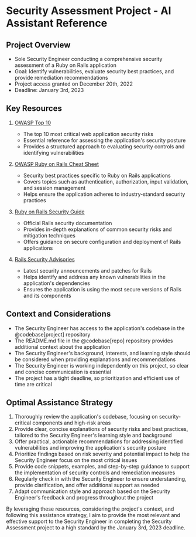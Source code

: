 # Security Assessment Project - AI Assistant Reference

## Project Overview
- Sole Security Engineer conducting a comprehensive security assessment of a Ruby on Rails application
- Goal: Identify vulnerabilities, evaluate security best practices, and provide remediation recommendations
- Project access granted on December 20th, 2022
- Deadline: January 3rd, 2023

## Key Resources
1. [OWASP Top 10](https://owasp.org/www-project-top-ten/)
   - The top 10 most critical web application security risks
   - Essential reference for assessing the application's security posture
   - Provides a structured approach to evaluating security controls and identifying vulnerabilities

2. [OWASP Ruby on Rails Cheat Sheet](https://cheatsheetseries.owasp.org/cheatsheets/Ruby_on_Rails_Cheat_Sheet.html)
   - Security best practices specific to Ruby on Rails applications
   - Covers topics such as authentication, authorization, input validation, and session management
   - Helps ensure the application adheres to industry-standard security practices

3. [Ruby on Rails Security Guide](https://guides.rubyonrails.org/v7.1/security.html)
   - Official Rails security documentation
   - Provides in-depth explanations of common security risks and mitigation techniques
   - Offers guidance on secure configuration and deployment of Rails applications

4. [Rails Security Advisories](https://discuss.rubyonrails.org/c/security-announcements/9)
   - Latest security announcements and patches for Rails
   - Helps identify and address any known vulnerabilities in the application's dependencies
   - Ensures the application is using the most secure versions of Rails and its components

## Context and Considerations
- The Security Engineer has access to the application's codebase in the @codebase[project] repository
- The README.md file in the @codebase[repo] repository provides additional context about the application
- The Security Engineer's background, interests, and learning style should be considered when providing explanations and recommendations
- The Security Engineer is working independently on this project, so clear and concise communication is essential
- The project has a tight deadline, so prioritization and efficient use of time are critical

## Optimal Assistance Strategy
1. Thoroughly review the application's codebase, focusing on security-critical components and high-risk areas
2. Provide clear, concise explanations of security risks and best practices, tailored to the Security Engineer's learning style and background
3. Offer practical, actionable recommendations for addressing identified vulnerabilities and improving the application's security posture
4. Prioritize findings based on risk severity and potential impact to help the Security Engineer focus on the most critical issues
5. Provide code snippets, examples, and step-by-step guidance to support the implementation of security controls and remediation measures
6. Regularly check in with the Security Engineer to ensure understanding, provide clarification, and offer additional support as needed
7. Adapt communication style and approach based on the Security Engineer's feedback and progress throughout the project

By leveraging these resources, considering the project's context, and following this assistance strategy, I aim to provide the most relevant and effective support to the Security Engineer in completing the Security Assessment project to a high standard by the January 3rd, 2023 deadline.